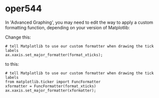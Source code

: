 # oper544

In 'Advanced Graphing', you may need to edit the way to apply a custom formatting function, depending on your version of Matplotlib:

Change this:

    # tell Matplotlib to use our custom formatter when drawing the tick labels
    ax.xaxis.set_major_formatter(format_xticks);
    
to this:

    # tell Matplotlib to use our custom formatter when drawing the tick labels
    from matplotlib.ticker import FuncFormatter
    xformatter = FuncFormatter(format_xticks)
    ax.xaxis.set_major_formatter(xformatter);

